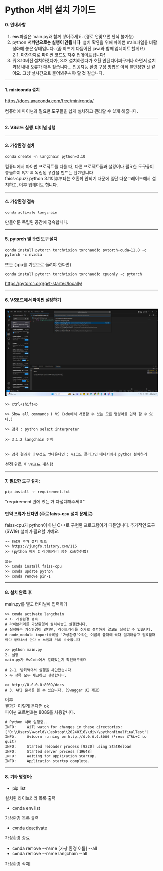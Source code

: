 # Python 서버 설치 가이드
#### 0. 안내사항

1. env파일은 main.py와 함께 넣어주세요. (경로 안맞으면 인식 불가능)
2. python **서버만으로는 실행이 안됩니다!** 설치 확인을 위해 파이썬 main파일을 비활성화해 놓은 상태입니다. (좀 예쁘게 다듬어진 java와 함께 업데이트 할게요)   
2-1. 마찬가지로 파이썬 코드도 자주 업데이트됩니다! 
3. 뭐 3.10버전 설치하랬다가, 3.12 설치하랬다가 호환 안된다어쩌구거나 하면서 설치 과정 내내 오류가 매우 잦습니다... 인공지능 환경 구성 방법은 아직 불안정한 것 같아요. 그냥 실시간으로 물어봐주셔야 할 것 같습니다.
---


#### 1. miniconda 설치

https://docs.anaconda.com/free/miniconda/


컴퓨터에 파이썬과 필요한 도구들을 쉽게 설치하고 관리할 수 있게 해줍니다.


---
#### 2. VS코드 실행, 터미널 실행


---
#### 3. 가상환경 설치
```
conda create -n langchain python=3.10
```

컴퓨터에서 파이썬 프로젝트를 다룰 때, 다른 프로젝트들과 설정이나 필요한 도구들이 충돌하지 않도록 독립된 공간을 만드는 단계입니다.  
faiss-cpu가 python 3.11이후부터는 호환이 안되기 때문에 일단 다운그레이드해서 설치하고, 이후 업데이트 합니다.

---
#### 4. 가상환경 접속
```
conda activate langchain 
```
만들어둔 독립된 공간에 접속합니다.

---
#### 5. pytorch 및 관련 도구 설치
```
conda install pytorch torchvision torchaudio pytorch-cuda=11.8 -c pytorch -c nvidia
```
또는 (cpu를 기반으로 돌려야 한다면)

```
conda install pytorch torchvision torchaudio cpuonly -c pytorch
```

https://pytorch.org/get-started/locally/



---
#### 6. VS코드에서 파이썬 설정하기
![image](image/Untitled.png)
```
>> ctrl+shift+p

>> Show all commands ( VS Code에서 사용할 수 있는 모든 명령어를 입력 할 수 있다.)

>> 검색 : python select interpreter

>> 3.1.2 langchain 선택 


>> 검색 결과가 아무것도 안나온다면 : vs코드 플러그인 매니저에서 python 설치하기
```
설정 완료 후 vs코드 재실행

---
#### 7. 필요한 도구 설치:
```
pip install -r requirement.txt
```
"requirement 안에 있는 거 다설치해주세요"


#### 만약 오류가 난다면 (주로 faiss-cpu 설치 문제로)
faiss-cpu가 python이 아닌 C++로 구현된 프로그램이기 때문입니다.
추가적인 도구(SWIG) 설치가 필요할 거예요.
```
>> SWIG 추가 설치 필요
>> https://jungfo.tistory.com/116
>> (python 에서 C 라이브러리 함수 호출하는법)

또는
>> Conda install faiss-cpu
>> conda update python
>> conda remove pin-1
```

---
#### 8. 설치 완료 후
main.py를 열고 터미널에 입력하기
```
>> conda activate langchain 
# 1. 가상환경 접속
# 라이브러리를 가상환경에 설치해놓고 실행합니다. 
# 실행하는 가상환경이 같다면, 라이브러리를 추가로 설치하지 않고도 실행할 수 있습니다.
# node_module import목록을 '가상환경'이라는 이름의 폴더에 싹다 설치해놓고 필요할때마다 불러와서 쓴다 = 느낌과 거의 비슷합니다!

>> python main.py
2. 실행 
main.py가 VsCode에서 열려있는지 확인해주세요

# 2-1. 방화벽에서 실행을 차단했습니다
> 두 항목 모두 체크하고 실행합니다.

>> http://0.0.0.0:8089/docs
# 3. API 문서를 볼 수 있습니다. (Swagger UI 제공)
```
이후  
결과가 이렇게 뜬다면 ok  
파이썬 포트번호는 8089를 사용합니다.

```
# Python 서버 실행중...
INFO:     Will watch for changes in these directories: ['D:\\Users\\world\\Desktop\\20240316\\div\\pythonfinalfinalTest']
INFO:     Uvicorn running on http://0.0.0.0:8089 (Press CTRL+C to quit)
INFO:     Started reloader process [9220] using StatReload
INFO:     Started server process [19648]
INFO:     Waiting for application startup.
INFO:     Application startup complete.
```
---
#### 8. 기타 명령어:
- pip list

설치된 라이브러리 목록 출력

- conda env list

가상환경 목록 출력

- conda deactivate

가상환경 종료

- conda remove --name [가상 환경 이름] --all
- conda remove --name langchain  --all

가상환경 삭제